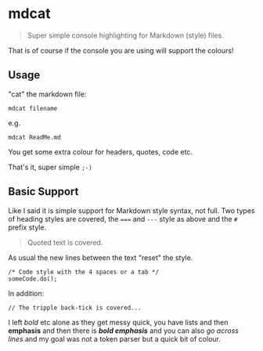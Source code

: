# mdcat

> Super simple console highlighting for Markdown (style) files.

That is of course if the console you are using will support the colours!

## Usage

"cat" the markdown file:

    mdcat filename

e.g.

    mdcat ReadMe.md

You get some extra colour for headers, quotes, code etc.

That's it, super simple `;-)`


Basic Support
-------------

Like I said it is simple support for Markdown style syntax, not full. 
Two types of heading styles are covered, the `===` and `---` style as 
above and the `#` prefix style.

> Quoted text is covered.

As usual the new lines between the text "reset" the style.

    /* Code style with the 4 spaces or a tab */
    someCode.do();

In addition:

```
// The tripple back-tick is covered...
```

I left *bold* etc alone as they get messy quick, you have lists and then
**emphasis** and then there is ***bold emphasis*** and you can also *go
across lines* and my goal was not a token parser but a quick bit of
colour.